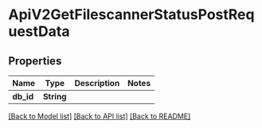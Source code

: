 # ApiV2GetFilescannerStatusPostRequestData

## Properties

Name | Type | Description | Notes
------------ | ------------- | ------------- | -------------
**db_id** | **String** |  | 

[[Back to Model list]](../README.md#documentation-for-models) [[Back to API list]](../README.md#documentation-for-api-endpoints) [[Back to README]](../README.md)


